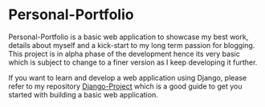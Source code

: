 # Personal-Portfolio

Personal-Portfolio is a basic web application to showcase my best work, details about myself and a kick-start to my long term passion for blogging. This project is in alpha phase of the development hence its very basic which is subject to change to a finer version as I keep developing it further.

If you want to learn and develop a web application using Django, please refer to my repository [Django-Project](https://github.com/supriya-s-jadhav/Django-Project) which is a good guide to get you started with building a basic web application. 









